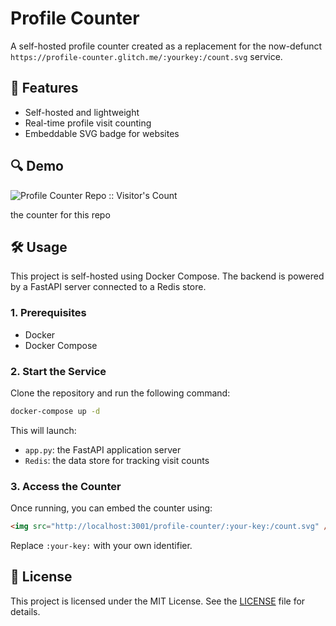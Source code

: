 # Profile Counter

A self-hosted profile counter created as a replacement for the now-defunct `https://profile-counter.glitch.me/:yourkey:/count.svg` service.

## 🚀 Features

- Self-hosted and lightweight
- Real-time profile visit counting
- Embeddable SVG badge for websites

## 🔍 Demo

![Profile Counter Repo :: Visitor's Count](https://server.jagaldol.com/profile-counter/jagaldol-profile-counter/count.svg)

the counter for this repo

## 🛠️ Usage

This project is self-hosted using Docker Compose. The backend is powered by a FastAPI server connected to a Redis store.

### 1. Prerequisites

- Docker
- Docker Compose

### 2. Start the Service

Clone the repository and run the following command:

```bash
docker-compose up -d
```

This will launch:

- `app.py`: the FastAPI application server
- `Redis`: the data store for tracking visit counts

### 3. Access the Counter

Once running, you can embed the counter using:

```html
<img src="http://localhost:3001/profile-counter/:your-key:/count.svg" />
```

Replace `:your-key:` with your own identifier.

## 📄 License

This project is licensed under the MIT License. See the [LICENSE](./LICENSE) file for details.
